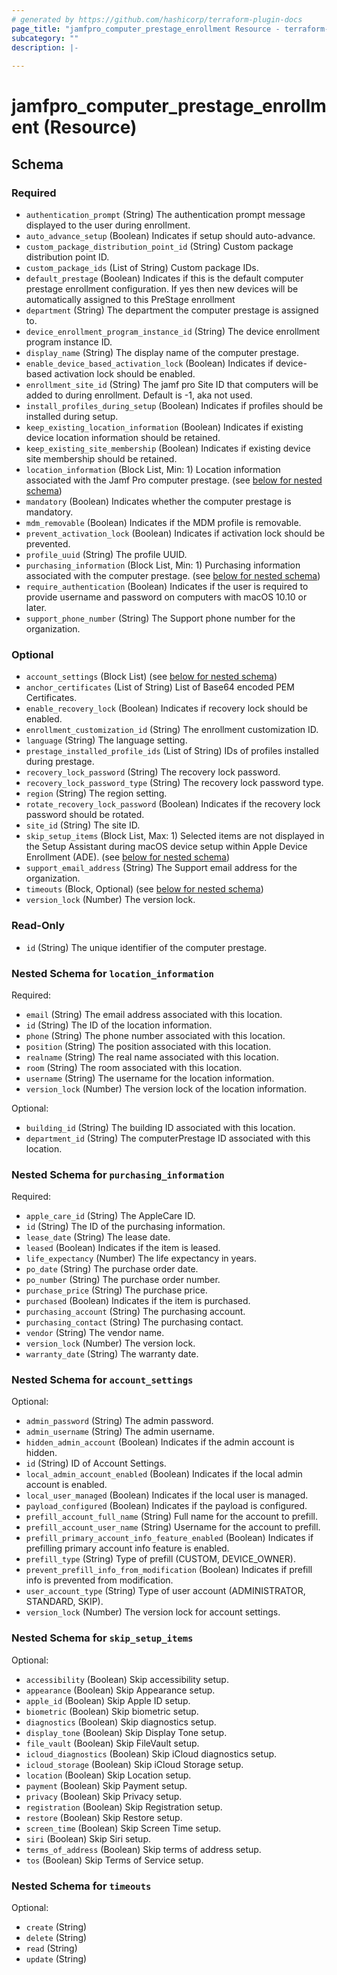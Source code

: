 ```yaml
---
# generated by https://github.com/hashicorp/terraform-plugin-docs
page_title: "jamfpro_computer_prestage_enrollment Resource - terraform-provider-jamfpro"
subcategory: ""
description: |-
  
---
```


# jamfpro_computer_prestage_enrollment (Resource)





<!-- schema generated by tfplugindocs -->
## Schema

### Required

- `authentication_prompt` (String) The authentication prompt message displayed to the user during enrollment.
- `auto_advance_setup` (Boolean) Indicates if setup should auto-advance.
- `custom_package_distribution_point_id` (String) Custom package distribution point ID.
- `custom_package_ids` (List of String) Custom package IDs.
- `default_prestage` (Boolean) Indicates if this is the default computer prestage enrollment configuration. If yes then new devices will be automatically assigned to this PreStage enrollment
- `department` (String) The department the computer prestage is assigned to.
- `device_enrollment_program_instance_id` (String) The device enrollment program instance ID.
- `display_name` (String) The display name of the computer prestage.
- `enable_device_based_activation_lock` (Boolean) Indicates if device-based activation lock should be enabled.
- `enrollment_site_id` (String) The jamf pro Site ID that computers will be added to during enrollment. Default is -1, aka not used.
- `install_profiles_during_setup` (Boolean) Indicates if profiles should be installed during setup.
- `keep_existing_location_information` (Boolean) Indicates if existing device location information should be retained.
- `keep_existing_site_membership` (Boolean) Indicates if existing device site membership should be retained.
- `location_information` (Block List, Min: 1) Location information associated with the Jamf Pro computer prestage. (see [below for nested schema](#nestedblock--location_information))
- `mandatory` (Boolean) Indicates whether the computer prestage is mandatory.
- `mdm_removable` (Boolean) Indicates if the MDM profile is removable.
- `prevent_activation_lock` (Boolean) Indicates if activation lock should be prevented.
- `profile_uuid` (String) The profile UUID.
- `purchasing_information` (Block List, Min: 1) Purchasing information associated with the computer prestage. (see [below for nested schema](#nestedblock--purchasing_information))
- `require_authentication` (Boolean) Indicates if the user is required to provide username and password on computers with macOS 10.10 or later.
- `support_phone_number` (String) The Support phone number for the organization.

### Optional

- `account_settings` (Block List) (see [below for nested schema](#nestedblock--account_settings))
- `anchor_certificates` (List of String) List of Base64 encoded PEM Certificates.
- `enable_recovery_lock` (Boolean) Indicates if recovery lock should be enabled.
- `enrollment_customization_id` (String) The enrollment customization ID.
- `language` (String) The language setting.
- `prestage_installed_profile_ids` (List of String) IDs of profiles installed during prestage.
- `recovery_lock_password` (String) The recovery lock password.
- `recovery_lock_password_type` (String) The recovery lock password type.
- `region` (String) The region setting.
- `rotate_recovery_lock_password` (Boolean) Indicates if the recovery lock password should be rotated.
- `site_id` (String) The site ID.
- `skip_setup_items` (Block List, Max: 1) Selected items are not displayed in the Setup Assistant during macOS device setup within Apple Device Enrollment (ADE). (see [below for nested schema](#nestedblock--skip_setup_items))
- `support_email_address` (String) The Support email address for the organization.
- `timeouts` (Block, Optional) (see [below for nested schema](#nestedblock--timeouts))
- `version_lock` (Number) The version lock.

### Read-Only

- `id` (String) The unique identifier of the computer prestage.

<a id="nestedblock--location_information"></a>
### Nested Schema for `location_information`

Required:

- `email` (String) The email address associated with this location.
- `id` (String) The ID of the location information.
- `phone` (String) The phone number associated with this location.
- `position` (String) The position associated with this location.
- `realname` (String) The real name associated with this location.
- `room` (String) The room associated with this location.
- `username` (String) The username for the location information.
- `version_lock` (Number) The version lock of the location information.

Optional:

- `building_id` (String) The building ID associated with this location.
- `department_id` (String) The computerPrestage ID associated with this location.


<a id="nestedblock--purchasing_information"></a>
### Nested Schema for `purchasing_information`

Required:

- `apple_care_id` (String) The AppleCare ID.
- `id` (String) The ID of the purchasing information.
- `lease_date` (String) The lease date.
- `leased` (Boolean) Indicates if the item is leased.
- `life_expectancy` (Number) The life expectancy in years.
- `po_date` (String) The purchase order date.
- `po_number` (String) The purchase order number.
- `purchase_price` (String) The purchase price.
- `purchased` (Boolean) Indicates if the item is purchased.
- `purchasing_account` (String) The purchasing account.
- `purchasing_contact` (String) The purchasing contact.
- `vendor` (String) The vendor name.
- `version_lock` (Number) The version lock.
- `warranty_date` (String) The warranty date.


<a id="nestedblock--account_settings"></a>
### Nested Schema for `account_settings`

Optional:

- `admin_password` (String) The admin password.
- `admin_username` (String) The admin username.
- `hidden_admin_account` (Boolean) Indicates if the admin account is hidden.
- `id` (String) ID of Account Settings.
- `local_admin_account_enabled` (Boolean) Indicates if the local admin account is enabled.
- `local_user_managed` (Boolean) Indicates if the local user is managed.
- `payload_configured` (Boolean) Indicates if the payload is configured.
- `prefill_account_full_name` (String) Full name for the account to prefill.
- `prefill_account_user_name` (String) Username for the account to prefill.
- `prefill_primary_account_info_feature_enabled` (Boolean) Indicates if prefilling primary account info feature is enabled.
- `prefill_type` (String) Type of prefill (CUSTOM, DEVICE_OWNER).
- `prevent_prefill_info_from_modification` (Boolean) Indicates if prefill info is prevented from modification.
- `user_account_type` (String) Type of user account (ADMINISTRATOR, STANDARD, SKIP).
- `version_lock` (Number) The version lock for account settings.


<a id="nestedblock--skip_setup_items"></a>
### Nested Schema for `skip_setup_items`

Optional:

- `accessibility` (Boolean) Skip accessibility setup.
- `appearance` (Boolean) Skip Appearance setup.
- `apple_id` (Boolean) Skip Apple ID setup.
- `biometric` (Boolean) Skip biometric setup.
- `diagnostics` (Boolean) Skip diagnostics setup.
- `display_tone` (Boolean) Skip Display Tone setup.
- `file_vault` (Boolean) Skip FileVault setup.
- `icloud_diagnostics` (Boolean) Skip iCloud diagnostics setup.
- `icloud_storage` (Boolean) Skip iCloud Storage setup.
- `location` (Boolean) Skip Location setup.
- `payment` (Boolean) Skip Payment setup.
- `privacy` (Boolean) Skip Privacy setup.
- `registration` (Boolean) Skip Registration setup.
- `restore` (Boolean) Skip Restore setup.
- `screen_time` (Boolean) Skip Screen Time setup.
- `siri` (Boolean) Skip Siri setup.
- `terms_of_address` (Boolean) Skip terms of address setup.
- `tos` (Boolean) Skip Terms of Service setup.


<a id="nestedblock--timeouts"></a>
### Nested Schema for `timeouts`

Optional:

- `create` (String)
- `delete` (String)
- `read` (String)
- `update` (String)
